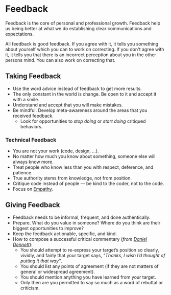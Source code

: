 # Feedback

Feedback is the core of personal and professional growth.
Feedback help us being better at what we do establishing clear communications and expectations.

All feedback is good feedback.
If you agree with it, it tells you something about yourself which you can to work on correcting.
If you don't agree with it, it tells you that there is an incorrect perception about you in the other persons mind. You can also work on correcting that.

## Taking Feedback

- Use the word advice instead of feedback to get more results.
- The only constant in the world is change. Be open to it and accept it with a smile.
- Understand and accept that you will make mistakes.
- Be mindful. Develop meta-awareness around the areas that you received feedback.
  - Look for opportunities to _stop doing_ or _start doing_ critiqued behaviors.

### Technical Feedback

- You are not your work (code, design, ...).
- No matter how much you know about something, someone else will always know more.
- Treat people who know less than you with respect, deference, and patience.
- True authority stems from knowledge, not from position.
- Critique code instead of people — be kind to the coder, not to the code.
- Focus on [Empathy][engineering-empathy].

## Giving Feedback

- Feedback needs to be informal, frequent, and done authentically.
- Prepare. What do you value in someone? Where do you think are their biggest opportunities to improve?
- Keep the feedback actionable, specific, and kind.
- How to compose a successful critical commentary (_from [Daniel Dennett][dd]_):
  - You should attempt to re-express your target’s position so clearly, vividly, and fairly that your target says, _"Thanks, I wish I’d thought of putting it that way"_.
  - You should list any points of agreement (if they are not matters of general or widespread agreement).
  - You should mention anything you have learned from your target.
  - Only then are you permitted to say so much as a word of rebuttal or criticism.

[engineering-empathy]: http://bravenewgeek.com/engineering-empathy/
[dd]: https://en.wikipedia.org/wiki/Daniel_Dennett
